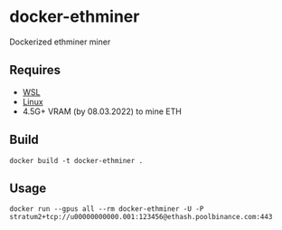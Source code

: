 # docker-ethminer

Dockerized ethminer miner

## Requires

- [WSL](https://docs.microsoft.com/en-us/windows/ai/directml/gpu-cuda-in-wsl)
- [Linux](https://blog.roboflow.com/use-the-gpu-in-docker/)
- 4.5G+ VRAM (by 08.03.2022) to mine ETH

## Build
```
docker build -t docker-ethminer .
```

## Usage
```
docker run --gpus all --rm docker-ethminer -U -P stratum2+tcp://u00000000000.001:123456@ethash.poolbinance.com:443
```
